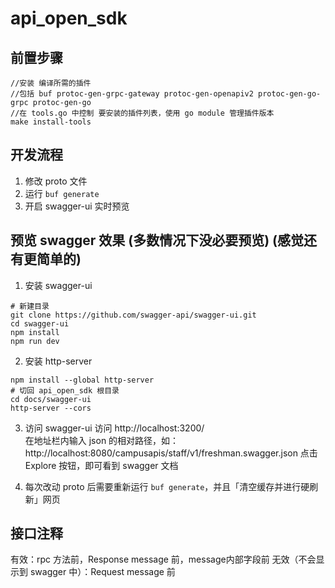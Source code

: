 # api_open_sdk

## 前置步骤

```shell
//安装 编译所需的插件
//包括 buf protoc-gen-grpc-gateway protoc-gen-openapiv2 protoc-gen-go-grpc protoc-gen-go
//在 tools.go 中控制 要安装的插件列表，使用 go module 管理插件版本
make install-tools
```

## 开发流程

1. 修改 proto 文件
2. 运行 `buf generate`
3. 开启 swagger-ui 实时预览

## 预览 swagger 效果 (多数情况下没必要预览) (感觉还有更简单的)
1. 安装 swagger-ui
```shell
# 新建目录
git clone https://github.com/swagger-api/swagger-ui.git
cd swagger-ui
npm install
npm run dev
```
2. 安装 http-server
```shell
npm install --global http-server
# 切回 api_open_sdk 根目录
cd docs/swagger-ui
http-server --cors
```
3. 访问 swagger-ui
访问 http://localhost:3200/  
在地址栏内输入 json 的相对路径，如：
http://localhost:8080/campusapis/staff/v1/freshman.swagger.json
点击 Explore 按钮，即可看到 swagger 文档

4. 每次改动 proto 后需要重新运行 `buf generate`，并且「清空缓存并进行硬刷新」网页

## 接口注释

有效：rpc 方法前，Response message 前，message内部字段前
无效（不会显示到 swagger 中）：Request message 前
